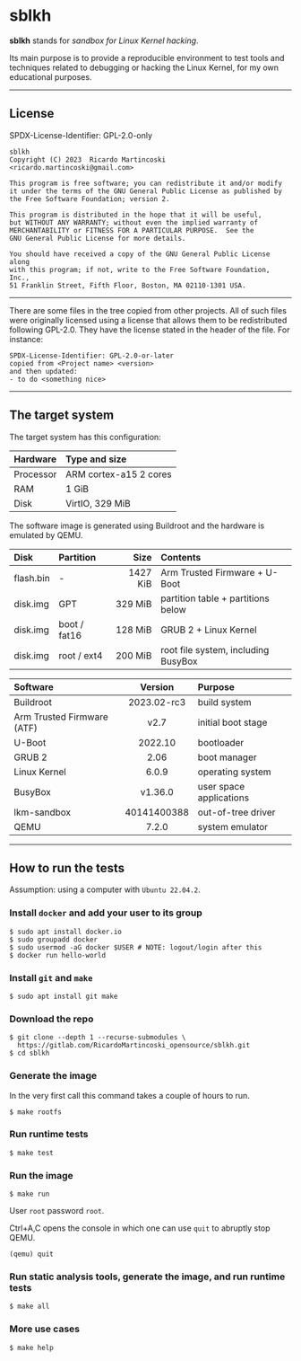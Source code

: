 # sblkh

**sblkh** stands for *sandbox for Linux Kernel hacking*.

Its main purpose is to provide a reproducible environment to test tools and
techniques related to debugging or hacking the Linux Kernel, for my own
educational purposes.

------

## License

SPDX-License-Identifier: GPL-2.0-only

    sblkh
    Copyright (C) 2023  Ricardo Martincoski  <ricardo.martincoski@gmail.com>

    This program is free software; you can redistribute it and/or modify
    it under the terms of the GNU General Public License as published by
    the Free Software Foundation; version 2.

    This program is distributed in the hope that it will be useful,
    but WITHOUT ANY WARRANTY; without even the implied warranty of
    MERCHANTABILITY or FITNESS FOR A PARTICULAR PURPOSE.  See the
    GNU General Public License for more details.

    You should have received a copy of the GNU General Public License along
    with this program; if not, write to the Free Software Foundation, Inc.,
    51 Franklin Street, Fifth Floor, Boston, MA 02110-1301 USA.

------

There are some files in the tree copied from other projects.
All of such files were originally licensed using a license that allows them to
be redistributed following GPL-2.0.
They have the license stated in the header of the file. For instance:
```
SPDX-License-Identifier: GPL-2.0-or-later
copied from <Project name> <version>
and then updated:
- to do <something nice>
```

------

## The target system

The target system has this configuration:

| Hardware   | Type and size           |
|:-----------|:------------------------|
| Processor  | ARM cortex-a15 2 cores  |
| RAM        | 1 GiB                   |
| Disk       | VirtIO, 329 MiB         |

The software image is generated using Buildroot and the hardware is emulated by
QEMU.

| Disk         | Partition    | Size     | Contents                             |
|:-------------|:-------------|---------:|:-------------------------------------|
| flash.bin    | -            | 1427 KiB | Arm Trusted Firmware + U-Boot        |
| disk.img     | GPT          | 329 MiB  | partition table + partitions below   |
| disk.img     | boot / fat16 | 128 MiB  | GRUB 2 + Linux Kernel                |
| disk.img     | root / ext4  | 200 MiB  | root file system, including BusyBox  |

| Software                    | Version      | Purpose                  |
|:----------------------------|:------------:|:-------------------------|
| Buildroot                   | 2023.02-rc3  | build system             |
| Arm Trusted Firmware (ATF)  | v2.7         | initial boot stage       |
| U-Boot                      | 2022.10      | bootloader               |
| GRUB 2                      | 2.06         | boot manager             |
| Linux Kernel                | 6.0.9        | operating system         |
| BusyBox                     | v1.36.0      | user space applications  |
| lkm-sandbox                 | 40141400388  | out-of-tree driver       |
| QEMU                        | 7.2.0        | system emulator          |

------

## How to run the tests

Assumption: using a computer with `Ubuntu 22.04.2`.

### Install `docker` and add your user to its group

```
$ sudo apt install docker.io
$ sudo groupadd docker
$ sudo usermod -aG docker $USER # NOTE: logout/login after this
$ docker run hello-world
```

### Install `git` and `make`

```
$ sudo apt install git make
```

### Download the repo

```
$ git clone --depth 1 --recurse-submodules \
  https://gitlab.com/RicardoMartincoski_opensource/sblkh.git
$ cd sblkh
```

### Generate the image

In the very first call this command takes a couple of hours to run.

```
$ make rootfs
```

### Run runtime tests

```
$ make test
```

### Run the image

```
$ make run
```
User `root` password `root`.

Ctrl+A,C opens the console in which one can use `quit` to abruptly stop QEMU.
```
(qemu) quit
```

### Run static analysis tools, generate the image, and run runtime tests

```
$ make all
```

### More use cases

```
$ make help
```
